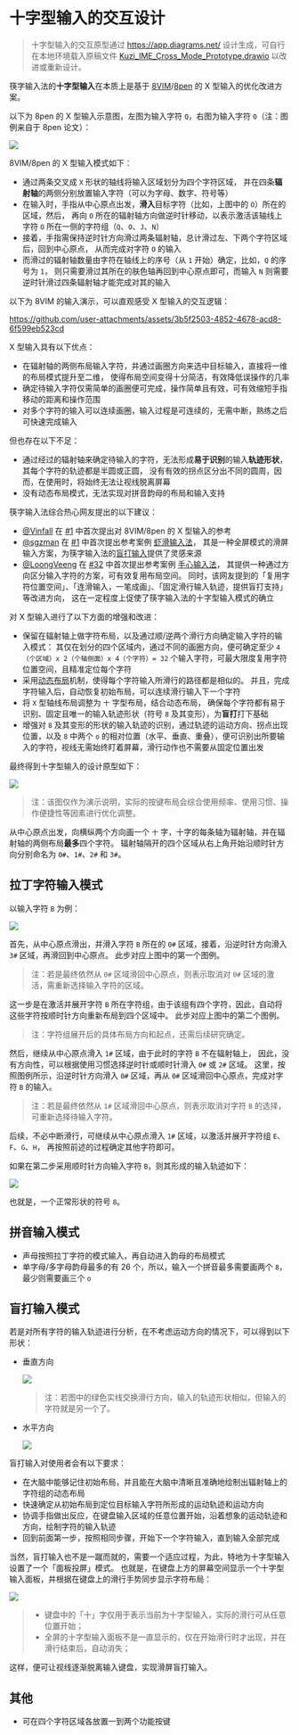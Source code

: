 十字型输入的交互设计
========================================

> 十字型输入的交互原型通过 https://app.diagrams.net/ 设计生成，可自行在本地环境载入原稿文件
> [Kuzi_IME_Cross_Mode_Prototype.drawio](./cross-mode/Kuzi_IME_Cross_Mode_Prototype.drawio)
> 以改进或重新设计。

筷字输入法的**十字型输入**在本质上是基于
[8VIM](https://github.com/8VIM/8VIM)/[8pen](../Increasing_the_Efficiency_of_Text_Input_in_the_8pen_Method.pdf)
的 X 型输入的优化改进方案。

以下为 8pen 的 X 型输入示意图，左图为输入字符 `Q`，右图为输入字符 `O`（注：图例来自于 8pen 论文）：

![](./cross-mode/10-8pen-input.png)

8VIM/8pen 的 X 型输入模式如下：

- 通过两条交叉成 `X` 形状的轴线将输入区域划分为四个字符区域，
  并在四条**辐射轴**的两侧分别放置输入字符（可以为字母、数字、符号等）
- 在输入时，手指从中心原点出发，**滑入**目标字符（比如，上图中的 `O`）所在的区域，然后，
  再向 `O` 所在的辐射轴方向做逆时针移动，以表示激活该轴线上字符 `O`
  所在一侧的字符组（`Q`、`O`、`J`、`N`）
- 接着，手指需保持逆时针方向滑过两条辐射轴，总计滑过左、下两个字符区域后，回到中心原点，
  从而完成对字符 `O` 的输入
- 而滑过的辐射轴数量由字符在轴线上的序号（从 `1` 开始）确定，比如，`Q` 的序号为 `1`，
  则只需要滑过其所在的肤色轴再回到中心原点即可，而输入 `N` 则需要逆时针滑过四条辐射轴才能完成对其的输入

以下为 8VIM 的输入演示，可以直观感受 X 型输入的交互逻辑：

https://github.com/user-attachments/assets/3b5f2503-4852-4678-acd8-6f599eb523cd

X 型输入具有以下优点：

- 在辐射轴的两侧布局输入字符，并通过画圈方向来选中目标输入，直接将一维的布局模式提升至二维，
  使得布局空间变得十分简洁，有效降低误操作的几率
- 确定待输入字符仅需简单的画圈便可完成，操作简单且有效，可有效缩短手指移动的距离和操作范围
- 对多个字符的输入可以连续画圈，输入过程是可连续的，无需中断，熟练之后可快速完成输入

但也存在以下不足：

- 通过经过的辐射轴来确定待输入的字符，无法形成**易于识别**的输入**轨迹形状**，其每个字符的轨迹都是半圆或正圆，
  没有有效的拐点区分出不同的圆周，因而，在使用时，将始终无法让视线脱离屏幕
- 没有动态布局模式，无法实现对拼音韵母的布局和输入支持

筷字输入法综合热心网友提出的以下建议：

- [@Vinfall](https://github.com/Vinfall) 在
  [#1](https://github.com/crazydan-studio/kuaizi-ime/issues/1)
  中首次提出对 8VIM/8pen 的 X 型输入的参考
- [@sgzman](https://github.com/sgzman) 在
  [#1](https://github.com/crazydan-studio/kuaizi-ime/issues/1)
  中首次提出参考案例
  [虾滑输入法](https://github.com/crazydan-studio/kuaizi-ime/issues/1#issuecomment-2636091392)，
  其是一种全屏模式的滑屏输入方案，为筷字输入法的[盲打输入](#盲打输入模式)提供了灵感来源
- [@LoongVeeng](https://github.com/LoongVeeng) 在
  [#32](https://github.com/crazydan-studio/kuaizi-ime/issues/32)
  中首次提出参考案例
  [手心输入法](https://github.com/crazydan-studio/kuaizi-ime/issues/32#issuecomment-2668010138)，
  其提供一种通过方向区分输入字符的方案，可有效复用布局空间。
  同时，该网友提到的「复用字符位置空间」、「连滑输入，一笔成画」、「固定滑行输入轨迹，提供盲打支持」等改进方向，
  这在一定程度上促使了筷字输入法的十字型输入模式的确立

对 X 型输入进行了以下方面的增强和改进：

- 保留在辐射轴上做字符布局，以及通过顺/逆两个滑行方向确定输入字符的输入模式：
  其仅在划分的四个区域内，通过不同的画圈方向，便可确定至少 `4（个区域）x 2（个轴侧面）x 4（个字符）= 32`
  个输入字符，可最大限度复用字符位置空间，且精准定位每个字符
- 采用[动态布局](#拉丁字符输入模式)机制，使得每个字符输入所滑行的路径都是相似的。
  并且，完成字符输入后，自动恢复初始布局，可以连续滑行输入下一个字符
- 将 `X` 型轴线布局调整为 `十` 字型布局，结合动态布局，
  确保每个字符都有易于识别、固定且唯一的输入轨迹形状（符号 `8` 及其变形），为**盲打**打下基础
- 增强对 `8` 及其变形的形状的输入轨迹的识别，通过轨迹的运动方向、拐点出现位置，以及 `8` 中两个 `o`
  的相对位置（水平、垂直、重叠），便可识别出所要输入的字符，视线无需始终盯着屏幕，滑行动作也不需要从固定位置出发

最终得到十字型输入的设计原型如下：

![](./cross-mode/00-lantin-init.png)

> 注：该图仅作为演示说明，实际的按键布局会综合使用频率、使用习惯、操作便捷性等因素进行优化调整。

从中心原点出发，向横纵两个方向画一个 `十` 字，十字的每条轴为辐射轴，并在辐射轴的两侧布局**最多**四个字符。
辐射轴隔开的四个区域从右上角开始沿顺时针方向分别命名为 `0#`、`1#`、`2#` 和 `3#`。

## 拉丁字符输入模式

以输入字符 `B` 为例：

![](./cross-mode/20-lantin-input-B.png)

首先，从中心原点滑出，并滑入字符 `B` 所在的 `0#` 区域，接着，沿逆时针方向滑入 `3#` 区域，再滑回到中心原点。
此步对应上图中的第一个图例。

> 注：若是最终依然从 `0#` 区域滑回中心原点，则表示取消对 `0#` 区域的激活，需重新选择输入字符的区域。

这一步是在激活并展开字符 `B` 所在字符组，由于该组有四个字符，因此，自动将这些字符按顺时针方向重新布局到四个区域中。
此步对应上图中的第二个图例。

> 注：字符组展开后的具体布局方向和起点，还需后续研究确定。

然后，继续从中心原点滑入 `1#` 区域，由于此时的字符 `B` 不在辐射轴上，
因此，没有方向性，可以根据使用习惯选择逆时针或顺时针滑入 `0#` 或 `2#` 区域。
这里，按照图例所示，沿逆时针方向滑入 `0#` 区域，再从 `0#` 区域滑回中心原点，完成对字符 `B` 的输入。

> 注：若是最终依然从 `1#` 区域滑回中心原点，则表示取消对字符 `B` 的选择，可重新选择待输入字符。

后续，不必中断滑行，可继续从中心原点滑入 `1#` 区域，以激活并展开字符组 `E`、`F`、`G`、`H`，
再按照前述的过程确定其他字符即可。

如果在第二步采用顺时针方向输入字符 `B`，则其形成的输入轨迹如下：

![](./cross-mode/20-lantin-input-another-B.png)

也就是，一个正常形状的符号 `8`。

## 拼音输入模式

- 声母按照拉丁字符的模式输入，再自动进入韵母的布局模式
- 单字母/多字母韵母最多的有 26 个，所以，输入一个拼音最多需要画两个 `8`，最少则需要画三个 `o`

## 盲打输入模式

若是对所有字符的输入轨迹进行分析，在不考虑运动方向的情况下，可以得到以下形状：

- 垂直方向

    ![](./cross-mode/30-lantin-movement-shape-vertical.png)

    > 注：若图中的绿色实线交换滑行方向，输入的轨迹形状相似，但输入的字符就是另一个了。
- 水平方向

    ![](./cross-mode/30-lantin-movement-shape-horizontal.png)

盲打输入对使用者会有以下要求：

- 在大脑中能够记住初始布局，并且能在大脑中清晰且准确地绘制出辐射轴上的字符组的动态布局
- 快速确定从初始布局到定位目标输入字符所形成的运动轨迹和运动方向
- 协调手指做出反应，在键盘输入区域的任意位置开始，沿着想象的运动轨迹和方向，绘制字符的输入轨迹
- 回到前面第一步，按照相同步骤，开始下一个字符输入，直到输入全部完成

当然，盲打输入也不是一蹴而就的，需要一个适应过程，为此，特地为十字型输入设置了一个「面板投屏」模式。
也就是，在键盘上方的屏幕空间显示一个十字型输入面板，并根据在键盘上的滑行手势同步显示字符布局：

![](./cross-mode/40-full-screen-input.png)

> - 键盘中的「十」字仅用于表示当前为十字型输入，实际的滑行可从任意位置开始；
> - 全屏的十字型输入面板不是一直显示的，仅在开始滑行时才出现，并在滑行结束后，自动消失；

这样，便可让视线逐渐脱离输入键盘，实现滑屏盲打输入。

## 其他

- 可在四个字符区域各放置一到两个功能按键
